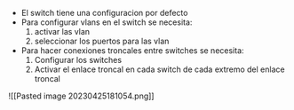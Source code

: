 * El switch tiene una configuracion por defecto
* Para configurar vlans en el switch se necesita:
	1) activar las vlan
	2) seleccionar los puertos para las vlan
* Para hacer conexiones troncales entre switches se necesita:
	1) Configurar los switches
	2) Activar el enlace troncal en cada switch de cada extremo del enlace troncal

![[Pasted image 20230425181054.png]]